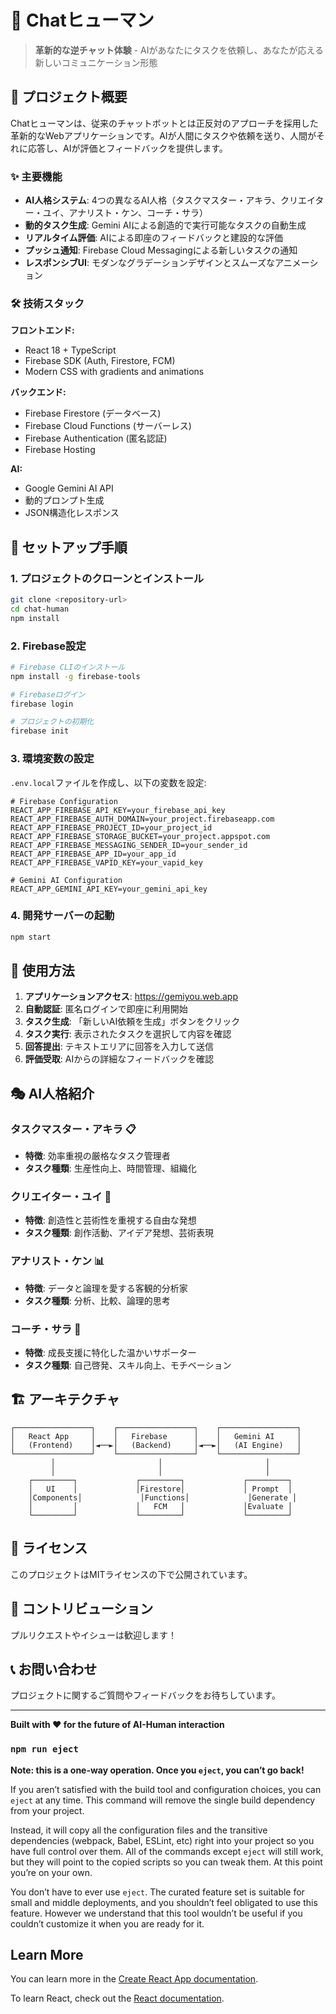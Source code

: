 # 🧠 Chatヒューマン

> **革新的な逆チャット体験** - AIがあなたにタスクを依頼し、あなたが応える新しいコミュニケーション形態

## 🎯 プロジェクト概要

Chatヒューマンは、従来のチャットボットとは正反対のアプローチを採用した革新的なWebアプリケーションです。AIが人間にタスクや依頼を送り、人間がそれに応答し、AIが評価とフィードバックを提供します。

### ✨ 主要機能

- **AI人格システム**: 4つの異なるAI人格（タスクマスター・アキラ、クリエイター・ユイ、アナリスト・ケン、コーチ・サラ）
- **動的タスク生成**: Gemini AIによる創造的で実行可能なタスクの自動生成
- **リアルタイム評価**: AIによる即座のフィードバックと建設的な評価
- **プッシュ通知**: Firebase Cloud Messagingによる新しいタスクの通知
- **レスポンシブUI**: モダンなグラデーションデザインとスムーズなアニメーション

### 🛠️ 技術スタック

**フロントエンド:**
- React 18 + TypeScript
- Firebase SDK (Auth, Firestore, FCM)
- Modern CSS with gradients and animations

**バックエンド:**
- Firebase Firestore (データベース)
- Firebase Cloud Functions (サーバーレス)
- Firebase Authentication (匿名認証)
- Firebase Hosting

**AI:**
- Google Gemini AI API
- 動的プロンプト生成
- JSON構造化レスポンス

## 🚀 セットアップ手順

### 1. プロジェクトのクローンとインストール

```bash
git clone <repository-url>
cd chat-human
npm install
```

### 2. Firebase設定

```bash
# Firebase CLIのインストール
npm install -g firebase-tools

# Firebaseログイン
firebase login

# プロジェクトの初期化
firebase init
```

### 3. 環境変数の設定

`.env.local`ファイルを作成し、以下の変数を設定:

```env
# Firebase Configuration
REACT_APP_FIREBASE_API_KEY=your_firebase_api_key
REACT_APP_FIREBASE_AUTH_DOMAIN=your_project.firebaseapp.com
REACT_APP_FIREBASE_PROJECT_ID=your_project_id
REACT_APP_FIREBASE_STORAGE_BUCKET=your_project.appspot.com
REACT_APP_FIREBASE_MESSAGING_SENDER_ID=your_sender_id
REACT_APP_FIREBASE_APP_ID=your_app_id
REACT_APP_FIREBASE_VAPID_KEY=your_vapid_key

# Gemini AI Configuration
REACT_APP_GEMINI_API_KEY=your_gemini_api_key
```

### 4. 開発サーバーの起動

```bash
npm start
```

## 📱 使用方法

1. **アプリケーションアクセス**: https://gemiyou.web.app
2. **自動認証**: 匿名ログインで即座に利用開始
3. **タスク生成**: 「新しいAI依頼を生成」ボタンをクリック
4. **タスク実行**: 表示されたタスクを選択して内容を確認
5. **回答提出**: テキストエリアに回答を入力して送信
6. **評価受取**: AIからの詳細なフィードバックを確認

## 🎭 AI人格紹介

### タスクマスター・アキラ 📋
- **特徴**: 効率重視の厳格なタスク管理者
- **タスク種類**: 生産性向上、時間管理、組織化

### クリエイター・ユイ 🎨
- **特徴**: 創造性と芸術性を重視する自由な発想
- **タスク種類**: 創作活動、アイデア発想、芸術表現

### アナリスト・ケン 📊
- **特徴**: データと論理を愛する客観的分析家
- **タスク種類**: 分析、比較、論理的思考

### コーチ・サラ 💪
- **特徴**: 成長支援に特化した温かいサポーター
- **タスク種類**: 自己啓発、スキル向上、モチベーション

## 🏗️ アーキテクチャ

```
┌─────────────────┐    ┌─────────────────┐    ┌─────────────────┐
│   React App     │    │   Firebase      │    │   Gemini AI     │
│   (Frontend)    │◄──►│   (Backend)     │◄──►│   (AI Engine)   │
└─────────────────┘    └─────────────────┘    └─────────────────┘
         │                       │                       │
         │                       │                       │
    ┌─────────┐             ┌─────────┐             ┌─────────┐
    │   UI    │             │Firestore│             │ Prompt  │
    │Components│             │Functions│             │Generate │
    │         │             │   FCM   │             │Evaluate │
    └─────────┘             └─────────┘             └─────────┘
```

## 📄 ライセンス

このプロジェクトはMITライセンスの下で公開されています。

## 🤝 コントリビューション

プルリクエストやイシューは歓迎します！

## 📞 お問い合わせ

プロジェクトに関するご質問やフィードバックをお待ちしています。

---

**Built with ❤️ for the future of AI-Human interaction**

### `npm run eject`

**Note: this is a one-way operation. Once you `eject`, you can’t go back!**

If you aren’t satisfied with the build tool and configuration choices, you can `eject` at any time. This command will remove the single build dependency from your project.

Instead, it will copy all the configuration files and the transitive dependencies (webpack, Babel, ESLint, etc) right into your project so you have full control over them. All of the commands except `eject` will still work, but they will point to the copied scripts so you can tweak them. At this point you’re on your own.

You don’t have to ever use `eject`. The curated feature set is suitable for small and middle deployments, and you shouldn’t feel obligated to use this feature. However we understand that this tool wouldn’t be useful if you couldn’t customize it when you are ready for it.

## Learn More

You can learn more in the [Create React App documentation](https://facebook.github.io/create-react-app/docs/getting-started).

To learn React, check out the [React documentation](https://reactjs.org/).
